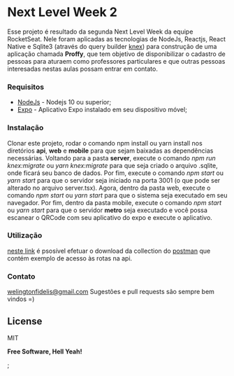 # Next Level Week 2

Esse projeto é resultado da segunda Next Level Week da equipe RocketSeat. Nele foram aplicadas as tecnologias de NodeJs, Reactjs, React Native e Sqlite3 (através do query builder [knex]) para construção de uma aplicação chamada **Proffy**, que tem objetivo de disponibilizar o cadastro de pessoas para aturaem como professores particulares e que outras pessoas interesadas nestas aulas possam entrar em contato. 

### Requisitos

* [NodeJs] - Nodejs 10 ou superior;
* [Expo] - Aplicativo Expo instalado em seu dispositivo móvel;

### Instalação

Clonar este projeto, rodar o comando npm install ou yarn install nos diretórios **api**, **web** e **mobile** para que sejam baixadas as dependências necessárias. Voltando para a pasta **server**, 
execute o comando *npm run knex:migrate* ou *yarn knex:migrate* para que seja criado o arquivo .sqlite, onde ficará seu banco de dados. Por fim, execute o comando *npm start* ou *yarn start* para que o servidor seja iniciado na porta 3001 (o que pode ser alterado no arquivo server.tsx).
Agora, dentro da pasta web, execute o comando *npm start* ou *yarn start* para que o sistema seja executado em seu navegador.
Por fim, dentro da pasta mobile, execute o comando *npm start* ou *yarn start* para que o servidor **metro** seja executado e você possa escanear o QRCode com seu aplicativo do expo e execute o aplicativo.

### Utilização
[neste link] é psosível efetuar o download da collection do [postman] que contém exemplo de acesso às rotas na api.

### Contato
welingtonfidelis@gmail.com
Sugestões e pull requests são sempre bem vindos =) 

License
----

MIT

**Free Software, Hell Yeah!**

[//]: # (These are reference links used in the body of this note and get stripped out when the markdown processor does its job. There is no need to format nicely because it shouldn't be seen. Thanks SO - http://stackoverflow.com/questions/4823468/store-comments-in-markdown-syntax)

[Expo]: <https://expo.io/>
[NodeJs]: <https://nodejs.org/en/>
[knex]: <http://knexjs.org/>
[Sequelize]: <https://sequelize.org/>
[Postman]: <https://www.postman.com/downloads/>
[neste link]: <https://drive.google.com/file/d/1VtJm5w7-NLsoG3YXdWligcvzSH-w9vBZ/view?usp=sharing>

;

